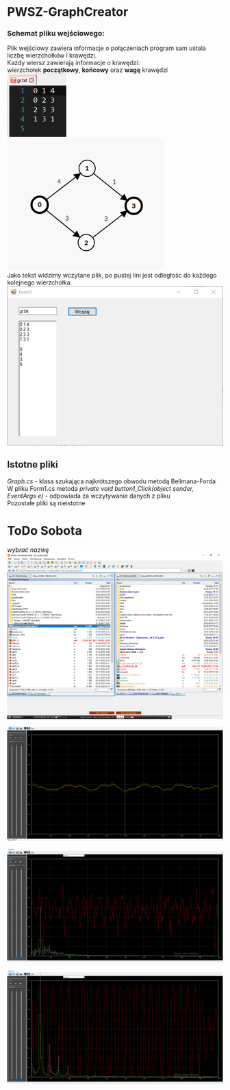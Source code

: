 # PWSZ-GraphCreator
### Schemat pliku wejściowego:
Plik wejściowy zawiera informacje o połączeniach program sam ustala liczbę wierzchołków i krawędzi.<br>
Każdy wiersz zawierają informacje o krawędzi:<br>
wierzchołek <b>początkowy</b>, <b>końcowy</b> oraz <b>wagę</b> krawędzi                                                                             
<img style="display: inlinie;" src="/img/in.png"> </img>
<img src="/img/graph.png"> </img><br>
Jako tekst widzimy wczytane plik, po pustej lini jest odległośc do każdego kolejnego wierzchołka.<br>
<img src="/img/app.png"> </img>

## Istotne pliki
<i> Graph.cs</i> - klasa szukająca najkrótszego obwodu metodą Bellmana-Forda <br>
W pliku Form1.cs metoda <i> private void button1_Click(object sender, EventArgs e)</i> - odpowiada za wczytywanie danych z pliku <br>
Pozostałe pliki są nieistotne

# ToDo Sobota
_wybrać nazwę_
<img src="img/mc.png"> </img>

<img src="img/1.png"> </img>

<img src="img/2.png"> </img>

<img src="img/3.png"> </img>
